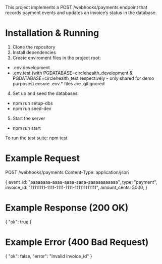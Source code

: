 This project implements a POST /webhooks/payments endpoint that records payment events and updates an invoice’s status in the database.

# Installation & Running

1. Clone the repository
2. Install dependencies
3. Create enviroment files in the project root:

- .env.development
- .env.test
  (with PGDATABASE=circlehealth_development & PGDATABASE=circlehealth_test respectively - only shared for demo purposes)
  ensure .env.\* files are .gitignored

4. Set up and seed the databases:

- npm run setup-dbs
- npm run seed-dev

5. Start the server

- npm run start

To run the test suite: npm test

# Example Request

POST /webhooks/payments
Content-Type: application/json

{
event_id: "aaaaaaaa-aaaa-aaaa-aaaa-aaaaaaaaaaaa",
type: "payment",
invoice_id: "11111111-1111-1111-1111-111111111111",
amount_cents: 5000,
}

# Example Response (200 OK)

{
"ok": true
}

# Example Error (400 Bad Request)

{
"ok": false,
"error": "Invalid invoice_id"
}
